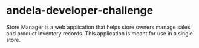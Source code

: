 # andela-developer-challenge
Store Manager is a web application that helps store owners manage sales and product inventory
records. This application is meant for use in a single store.
